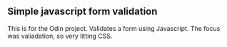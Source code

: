 ## Simple javascript form validation

This is for the Odin project.  Validates a form using Javascript.  The focus was valiadation, so very litting CSS.
